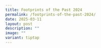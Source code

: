 ```yaml
---
title: Footprints of the Past 2024
permalink: /footprints-of-the-past-2024/
date: 2025-03-11
layout: post
description: ""
image: ""
variant: tiptap
---
```

